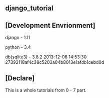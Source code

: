 django_tutorial
---

## [Development Envrionment]
 django - 1.11

 python - 3.4

 db(sqlite3) - 3.8.2 2013-12-06 14:53:30 27392118af4c38c5203a04b8013e1afdb1cebd0d

## [Declare]
This is a whole tutorials from 0 - 7 part.
